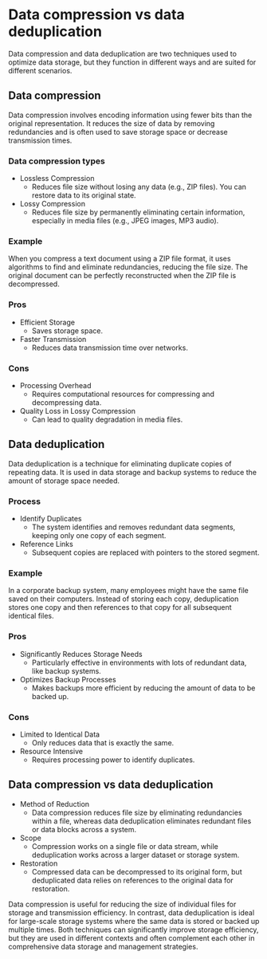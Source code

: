 # Data compression vs data deduplication

Data compression and data deduplication are two techniques used to optimize data storage, but they function in different ways and are suited for different scenarios.

## Data compression

Data compression involves encoding information using fewer bits than the original representation. It reduces the size of data by removing redundancies and is often used to save storage space or decrease transmission times.

### Data compression types

- Lossless Compression
  - Reduces file size without losing any data (e.g., ZIP files). You can restore data to its original state.
- Lossy Compression
  - Reduces file size by permanently eliminating certain information, especially in media files (e.g., JPEG images, MP3 audio).

### Example

When you compress a text document using a ZIP file format, it uses algorithms to find and eliminate redundancies, reducing the file size. The original document can be perfectly reconstructed when the ZIP file is decompressed.

### Pros

- Efficient Storage
  - Saves storage space.
- Faster Transmission
  - Reduces data transmission time over networks.

### Cons

- Processing Overhead
  - Requires computational resources for compressing and decompressing data.
- Quality Loss in Lossy Compression
  - Can lead to quality degradation in media files.

## Data deduplication

Data deduplication is a technique for eliminating duplicate copies of repeating data. It is used in data storage and backup systems to reduce the amount of storage space needed.

### Process

- Identify Duplicates
  - The system identifies and removes redundant data segments, keeping only one copy of each segment.
- Reference Links
  - Subsequent copies are replaced with pointers to the stored segment.

### Example

In a corporate backup system, many employees might have the same file saved on their computers. Instead of storing each copy, deduplication stores one copy and then references to that copy for all subsequent identical files.

### Pros

- Significantly Reduces Storage Needs
  - Particularly effective in environments with lots of redundant data, like backup systems.
- Optimizes Backup Processes
  - Makes backups more efficient by reducing the amount of data to be backed up.

### Cons

- Limited to Identical Data
  - Only reduces data that is exactly the same.
- Resource Intensive
  - Requires processing power to identify duplicates.

## Data compression vs data deduplication

- Method of Reduction
  - Data compression reduces file size by eliminating redundancies within a file, whereas data deduplication eliminates redundant files or data blocks across a system.
- Scope
  - Compression works on a single file or data stream, while deduplication works across a larger dataset or storage system.
- Restoration
  - Compressed data can be decompressed to its original form, but deduplicated data relies on references to the original data for restoration.

Data compression is useful for reducing the size of individual files for storage and transmission efficiency. In contrast, data deduplication is ideal for large-scale storage systems where the same data is stored or backed up multiple times. Both techniques can significantly improve storage efficiency, but they are used in different contexts and often complement each other in comprehensive data storage and management strategies.


